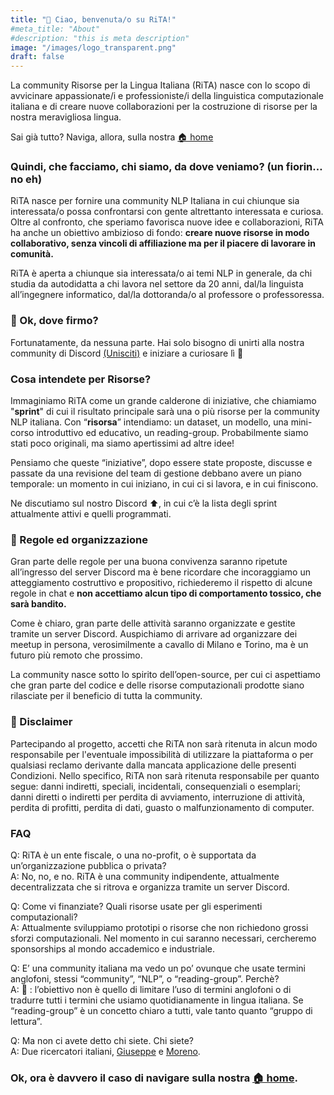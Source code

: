 ```yaml
---
title: "👋 Ciao, benvenuta/o su RiTA!"
#meta_title: "About"
#description: "this is meta description"
image: "/images/logo_transparent.png"
draft: false
---
```



La community Risorse per la Lingua Italiana (RiTA) nasce con lo scopo di avvicinare appassionate/i e professioniste/i della linguistica computazionale italiana e di creare nuove collaborazioni per la costruzione di risorse per la nostra meravigliosa lingua. 

Sai già tutto? Naviga, allora, sulla nostra [🏠 home](https://github.com/RiTA-nlp/home) 

### Quindi, che facciamo, chi siamo, da dove veniamo? (un fiorin… no eh)

RiTA nasce per fornire una community NLP Italiana in cui chiunque sia interessata/o possa confrontarsi con gente altrettanto interessata e curiosa.
Oltre al confronto, che speriamo favorisca nuove idee e collaborazioni, RiTA ha anche un obiettivo ambizioso di fondo: **creare nuove risorse in modo collaborativo, senza vincoli di affiliazione ma per il piacere di lavorare in comunità.**

RiTA è aperta a chiunque sia interessata/o ai temi NLP in generale, da chi studia da autodidatta a chi lavora nel settore da 20 anni, dal/la linguista all’ingegnere informatico, dal/la dottoranda/o al professore o professoressa.

### 🎯 Ok, dove firmo?

Fortunatamente, da nessuna parte. Hai solo bisogno di unirti alla nostra community di Discord [(Unisciti)](https://discord.gg/NHRCVqjaDM) e iniziare a curiosare lì 🙂

### Cosa intendete per Risorse?

Immaginiamo RiTA come un grande calderone di iniziative, che chiamiamo "**sprint**" di cui il risultato principale sarà una o più risorse per la community NLP italiana. 
Con “**risorsa**” intendiamo: un dataset, un modello, una mini-corso introduttivo ed educativo, un reading-group. Probabilmente siamo stati poco originali, ma siamo apertissimi ad altre idee!

Pensiamo che queste “iniziative”, dopo essere state proposte, discusse e passate da una revisione del team di gestione debbano avere un piano temporale: un momento in cui iniziano, in cui ci si lavora, e in cui finiscono.

Ne discutiamo sul nostro Discord ⬆️, in cui c’è la lista degli sprint attualmente attivi e quelli programmati.

### 📄 Regole ed organizzazione

Gran parte delle regole per una buona convivenza saranno ripetute all’ingresso del server Discord ma è bene ricordare che incoraggiamo un atteggiamento costruttivo e propositivo, richiederemo il rispetto di alcune regole in chat e **non accettiamo alcun tipo di comportamento tossico, che sarà bandito.**

Come è chiaro, gran parte delle attività saranno organizzate e gestite tramite un server Discord. Auspichiamo di arrivare ad organizzare dei meetup in persona, verosimilmente a cavallo di Milano e Torino, ma è un futuro più remoto che prossimo.

La community nasce sotto lo spirito dell’open-source, per cui ci aspettiamo che gran parte del codice e delle risorse computazionali prodotte siano rilasciate per il beneficio di tutta la community.

### 🚨 Disclaimer

Partecipando al progetto, accetti che RiTA non sarà ritenuta in alcun modo responsabile per l'eventuale impossibilità di utilizzare la piattaforma o per qualsiasi reclamo derivante dalla mancata applicazione delle presenti Condizioni. Nello specifico, RiTA non sarà ritenuta responsabile per quanto segue: danni indiretti, speciali, incidentali, consequenziali o esemplari; danni diretti o indiretti per perdita di avviamento, interruzione di attività, perdita di profitti, perdita di dati, guasto o malfunzionamento di computer.

### FAQ

Q: RiTA è un ente fiscale, o una no-profit, o è supportata da un’organizzazione pubblica o privata? \
A: No, no, e no. RiTA è una community indipendente, attualmente decentralizzata che si ritrova e organizza tramite un server Discord.

Q: Come vi finanziate? Quali risorse usate per gli esperimenti computazionali? \
A: Attualmente sviluppiamo prototipi o risorse che non richiedono grossi sforzi computazionali. Nel momento in cui saranno necessari, cercheremo sponsorships al mondo accademico e industriale.

Q: E’ una community italiana ma vedo un po’ ovunque che usate termini anglofoni, stessi “community”, “NLP”, o “reading-group”. Perchè? \
A: 🤷 : l’obiettivo non è quello di limitare l’uso di termini anglofoni o di tradurre tutti i termini che usiamo quotidianamente in lingua italiana. Se “reading-group” è un concetto chiaro a tutti, vale tanto quanto “gruppo di lettura”.

Q: Ma non ci avete detto chi siete. Chi siete? \
A: Due ricercatori italiani, [Giuseppe](https://gattanasio.cc/) e [Moreno](https://www.mlaquatra.me/).


### Ok, ora è davvero il caso di navigare sulla nostra [🏠 home](https://github.com/RiTA-nlp/home).